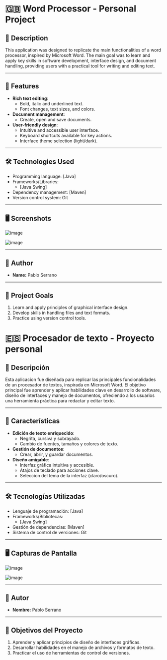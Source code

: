 # **🇬🇧 Word Processor - Personal Project**

## 📝 **Description**

This application was designed to replicate the main functionalities of a word processor, inspired by Microsoft Word.
The main goal was to learn and apply key skills in software development, interface design, and document handling, providing users with a practical tool for writing and editing text.

---

## 🚀 **Features**

- **Rich text editing**:  
  - Bold, italic and underlined text.  
  - Font changes, text sizes, and colors.  
- **Document management**:  
  - Create, open and save documents.  
- **User-friendly design**:  
  - Intuitive and accessible user interface.  
  - Keyboard shortcuts available for key actions.  
  - Interface theme selection (light/dark).

---

## 🛠️ **Technologies Used**

- Programming language: [Java]  
- Frameworks/Libraries:  
  - [Java Swing]  
- Dependency management: [Maven]  
- Version control system: Git  

---

## 🖥️ **Screenshots**

![image](https://github.com/user-attachments/assets/3e608a41-0e11-4e39-a854-b578a366b6f5)

![image](https://github.com/user-attachments/assets/312a087a-fa23-4ca9-9f01-f055436fe45b)


---

## 👤 **Author**

- **Name:** Pablo Serrano

---

## 🎯 **Project Goals**

1. Learn and apply principles of graphical interface design.  
2. Develop skills in handling files and text formats.  
3. Practice using version control tools.
   

# **🇪🇸 Procesador de texto - Proyecto personal**

## 📝 **Descripción**

Esta aplicacion fue diseñada para replicar las principales funcionalidades de un procesador de textos, inspirada en Microsoft Word.
El objetivo principal fue aprender y aplicar habilidades clave en desarrollo de software, diseño de interfaces y manejo de documentos, ofreciendo a los usuarios una herramienta práctica para redactar y editar texto.

---

## 🚀 **Características**

- **Edición de texto enriquecido**: 
  - Negrita, cursiva y subrayado.
  - Cambio de fuentes, tamaños y colores de texto.
- **Gestión de documentos**:
  - Crear, abrir, y guardar documentos.
- **Diseño amigable**:
  - Interfaz gráfica intuitiva y accesible.
  - Atajos de teclado para acciones clave.
  - Seleccion del tema de la interfaz (claro/oscuro).
---

## 🛠️ **Tecnologías Utilizadas**

- Lenguaje de programación: [Java]
- Frameworks/Bibliotecas:
  - [Java Swing]
- Gestión de dependencias: [Maven]
- Sistema de control de versiones: Git

---

## 🖥️ **Capturas de Pantalla**

![image](https://github.com/user-attachments/assets/ad3e3468-39e4-4090-8b0d-99a2861bf49a)

![image](https://github.com/user-attachments/assets/8e8b52d4-747f-4018-863a-022cc4debb43)



---

## 👤 **Autor**

- **Nombre:** Pablo Serrano

---

## 🎯 **Objetivos del Proyecto**

1. Aprender y aplicar principios de diseño de interfaces gráficas.
2. Desarrollar habilidades en el manejo de archivos y formatos de texto.
3. Practicar el uso de herramientas de control de versiones.
